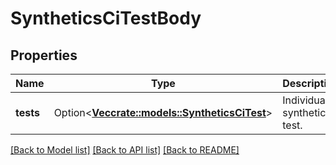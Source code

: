 # SyntheticsCiTestBody

## Properties

Name | Type | Description | Notes
------------ | ------------- | ------------- | -------------
**tests** | Option<[**Vec<crate::models::SyntheticsCiTest>**](SyntheticsCITest.md)> | Individual synthetics test. | [optional]

[[Back to Model list]](../README.md#documentation-for-models) [[Back to API list]](../README.md#documentation-for-api-endpoints) [[Back to README]](../README.md)


